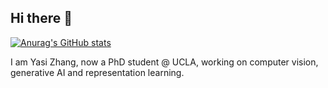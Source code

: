## Hi there 👋

<!--
**YasminZhang/YasminZhang** is a ✨ _special_ ✨ repository because its `README.md` (this file) appears on your GitHub profile.

Here are some ideas to get you started:

- 🔭 I’m currently working on ...
- 🌱 I’m currently learning ...
- 👯 I’m looking to collaborate on ...
- 🤔 I’m looking for help with ...
- 💬 Ask me about ...
- 📫 How to reach me: ...
- 😄 Pronouns: ...
- ⚡ Fun fact: ...
-->

[![Anurag's GitHub stats](https://github-readme-stats.vercel.app/api?username=YasminZhang)](https://github.com/anuraghazra/github-readme-stats&show_icons=true&theme=radical)

I am Yasi Zhang, now a PhD student @ UCLA, working on computer vision, generative AI and representation learning. 
